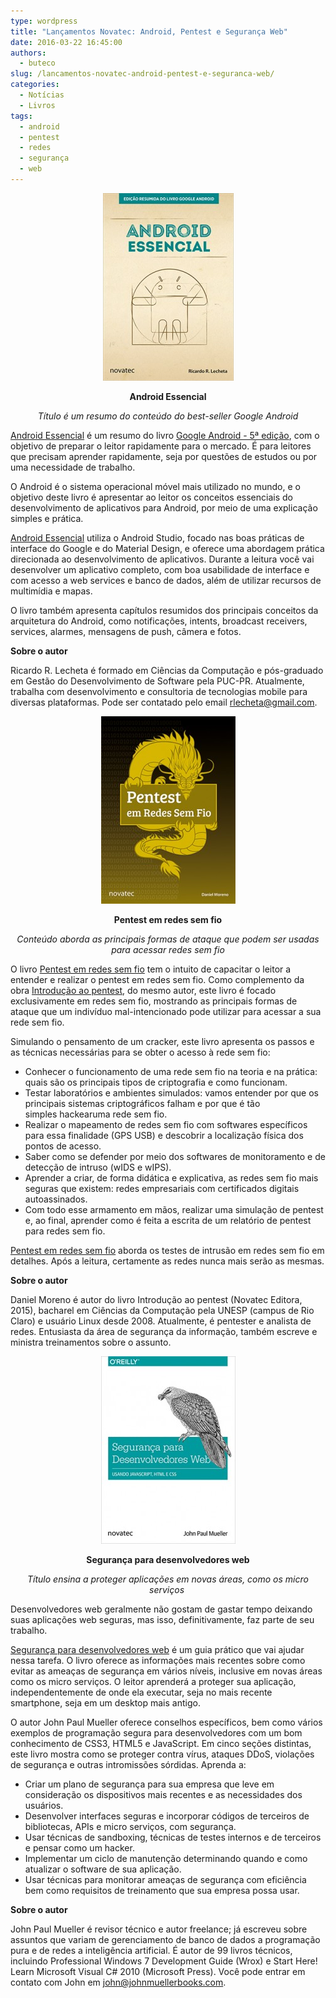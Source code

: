 ```yaml
---
type: wordpress
title: "Lançamentos Novatec: Android, Pentest e Segurança Web"
date: 2016-03-22 16:45:00
authors:
  - buteco
slug: /lancamentos-novatec-android-pentest-e-seguranca-web/
categories:
  - Notícias
  - Livros
tags:
  - android
  - pentest
  - redes
  - segurança
  - web
---
```


<p style="text-align: center;"><img class="aligncenter wp-image-5023 size-medium" src="/images/wp-content/uploads/2016/03/capa_ampliada9788575224793-209x300.jpg" alt="capa_ampliada9788575224793" width="209" height="300" /></p>
<p style="text-align: center;"><strong>Android Essencial</strong></p>
<p style="text-align: center;"><em>Título é um resumo do conteúdo do best-seller Google Android</em></p>
<a href="http://www.novatec.com.br/livros/android-essencial/" target="_blank">Android Essencial</a> é um resumo do livro <a href="http://www.novatec.com.br/livros/google-android-5ed/" target="_blank">Google Android - 5ª edição</a>, com o objetivo de preparar o leitor rapidamente para o mercado. É para leitores que precisam aprender rapidamente, seja por questões de estudos ou por uma necessidade de trabalho.

O Android é o sistema operacional móvel mais utilizado no mundo, e o objetivo deste livro é apresentar ao leitor os conceitos essenciais do desenvolvimento de aplicativos para Android, por meio de uma explicação simples e prática.

<a href="http://www.novatec.com.br/livros/android-essencial/" target="_blank">Android Essencial</a> utiliza o Android Studio, focado nas boas práticas de interface do Google e do Material Design, e oferece uma abordagem prática direcionada ao desenvolvimento de aplicativos. Durante a leitura você vai desenvolver um aplicativo completo, com boa usabilidade de interface e com acesso a web services e banco de dados, além de utilizar recursos de multimídia e mapas.

O livro também apresenta capítulos resumidos dos principais conceitos da arquitetura do Android, como notificações, intents, broadcast receivers, services, alarmes, mensagens de push, câmera e fotos.<em> </em>

<strong>Sobre o autor</strong>

Ricardo R. Lecheta é formado em Ciências da Computação e pós-graduado em Gestão do Desenvolvimento de Software pela PUC-PR. Atualmente, trabalha com desenvolvimento e consultoria de tecnologias mobile para diversas plataformas. Pode ser contatado pelo email <a href="mailto:rlecheta@gmail.com">rlecheta@gmail.com</a>.
<p style="text-align: center;"><img class="aligncenter wp-image-5024 size-medium" src="/images/wp-content/uploads/2016/03/capa_ampliada9788575224830-215x300.jpg" alt="Capa_PentestSemFio_2015_12_09.indd" width="215" height="300" /></p>
<p style="text-align: center;"><strong>Pentest em redes sem fio</strong></p>
<p style="text-align: center;"><em>Conteúdo aborda as principais formas de ataque que podem ser usadas para acessar redes sem fio</em></p>
O livro <a href="http://www.novatec.com.br/livros/pentest-redes-sem-fio/" target="_blank">Pentest em redes sem fio</a> tem o intuito de capacitar o leitor a entender e realizar o pentest em redes sem fio. Como complemento da obra <a href="http://www.novatec.com.br/livros/intropentest/" target="_blank">Introdução ao pentest</a>, do mesmo autor, este livro é focado exclusivamente em redes sem fio, mostrando as principais formas de ataque que um indivíduo mal-intencionado pode utilizar para acessar a sua rede sem fio.

Simulando o pensamento de um cracker, este livro apresenta os passos e as técnicas necessárias para se obter o acesso à rede sem fio:
<ul>
	<li>Conhecer o funcionamento de uma rede sem fio na teoria e na prática: quais são os principais tipos de criptografia e como funcionam.</li>
	<li>Testar laboratórios e ambientes simulados: vamos entender por que os principais sistemas criptográficos falham e por que é tão simples hackearuma rede sem fio.</li>
	<li>Realizar o mapeamento de redes sem fio com softwares específicos para essa finalidade (GPS USB) e descobrir a localização física dos pontos de acesso.</li>
	<li>Saber como se defender por meio dos softwares de monitoramento e de detecção de intruso (wIDS e wIPS).</li>
	<li>Aprender a criar, de forma didática e explicativa, as redes sem fio mais seguras que existem: redes empresariais com certificados digitais autoassinados.</li>
	<li>Com todo esse armamento em mãos, realizar uma simulação de pentest e, ao final, aprender como é feita a escrita de um relatório de pentest para redes sem fio.</li>
</ul>
<a href="http://www.novatec.com.br/livros/pentest-redes-sem-fio/" target="_blank">Pentest em redes sem fio</a> aborda os testes de intrusão em redes sem fio em detalhes. Após a leitura, certamente as redes nunca mais serão as mesmas.

<strong>Sobre o autor</strong>

Daniel Moreno é autor do livro Introdução ao pentest (Novatec Editora, 2015), bacharel em Ciências da Computação pela UNESP (campus de Rio Claro) e usuário Linux desde 2008. Atualmente, é pentester e analista de redes. Entusiasta da área de segurança da informação, também escreve e ministra treinamentos sobre o assunto.
<p style="text-align: center;"><img class="aligncenter wp-image-5025 size-medium" src="/images/wp-content/uploads/2016/03/capa_ampliada9788575224847-215x300.jpg" alt="Capa_SegDesenvWeb_2016_02_01.indd" width="215" height="300" /></p>
<p style="text-align: center;"><strong>Segurança para desenvolvedores web</strong></p>
<p style="text-align: center;"><em>Título ensina a proteger aplicações em novas áreas, como os micro serviços</em><em> </em></p>
Desenvolvedores web geralmente não gostam de gastar tempo deixando suas aplicações web seguras, mas isso, definitivamente, faz parte de seu trabalho.

<a href="http://novatec.com.br/livros/seguranca-desenvolvedores-web/" target="_blank">Segurança para desenvolvedores web</a> é um guia prático que vai ajudar nessa tarefa. O livro oferece as informações mais recentes sobre como evitar as ameaças de segurança em vários níveis, inclusive em novas áreas como os micro serviços. O leitor aprenderá a proteger sua aplicação, independentemente de onde ela executar, seja no mais recente smartphone, seja em um desktop mais antigo.

O autor John Paul Mueller oferece conselhos específicos, bem como vários exemplos de programação segura para desenvolvedores com um bom conhecimento de CSS3, HTML5 e JavaScript. Em cinco seções distintas, este livro mostra como se proteger contra vírus, ataques DDoS, violações de segurança e outras intromissões sórdidas.
Aprenda a:
<ul>
	<li>Criar um plano de segurança para sua empresa que leve em consideração os dispositivos mais recentes e as necessidades dos usuários.</li>
	<li>Desenvolver interfaces seguras e incorporar códigos de terceiros de bibliotecas, APIs e micro serviços, com segurança.</li>
	<li>Usar técnicas de sandboxing, técnicas de testes internos e de terceiros e pensar como um hacker.</li>
	<li>Implementar um ciclo de manutenção determinando quando e como atualizar o software de sua aplicação.</li>
	<li>Usar técnicas para monitorar ameaças de segurança com eficiência bem como requisitos de treinamento que sua empresa possa usar.</li>
</ul>
<strong>Sobre o autor</strong>

John Paul Mueller é revisor técnico e autor freelance; já escreveu sobre assuntos que variam de gerenciamento de banco de dados a programação pura e de redes a inteligência artificial. É autor de 99 livros técnicos, incluindo Professional Windows 7 Development Guide (Wrox) e Start Here! Learn Microsoft Visual C# 2010 (Microsoft Press). Você pode entrar em contato com John em <a href="mailto:john@johnmuellerbooks.com">john@johnmuellerbooks.com</a>.
